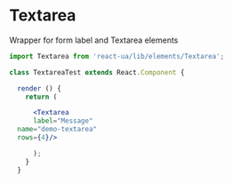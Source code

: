 # Textarea

Wrapper for form label and Textarea elements
<!-- example -->
```jsx
import Textarea from 'react-ua/lib/elements/Textarea';

class TextareaTest extends React.Component {

  render () {
    return (

      <Textarea
      label="Message"
  name="demo-textarea"
  rows={4}/>

      );
    }
  }
  ```

